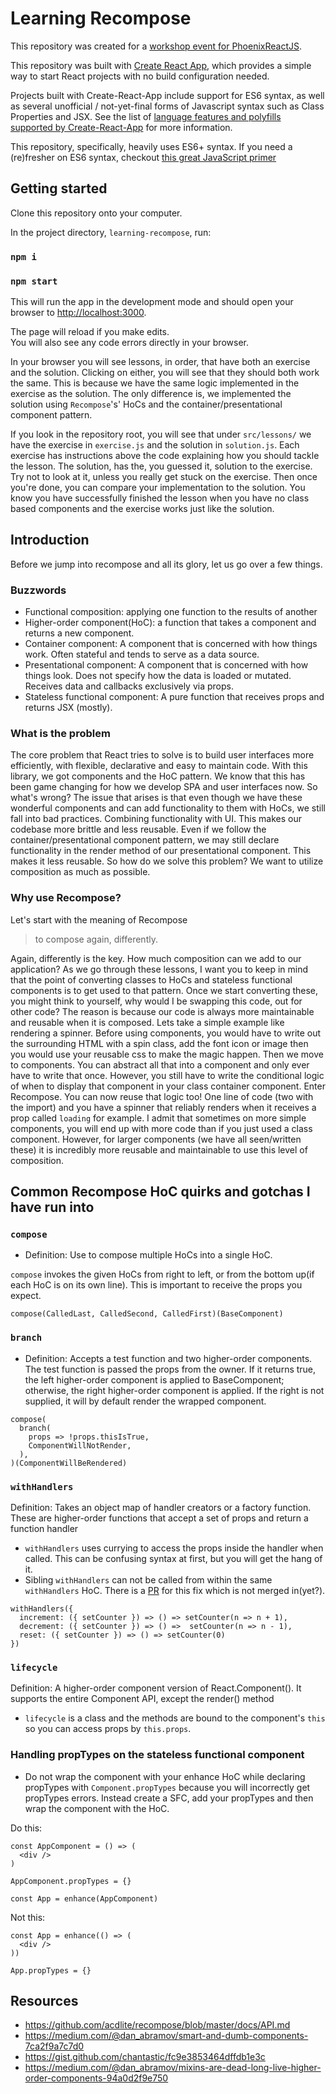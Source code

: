 # Learning Recompose

This repository was created for a [workshop event for PhoenixReactJS](https://www.meetup.com/Phoenix-ReactJS/events/241181068/).

This repository was built with [Create React App](https://github.com/facebookincubator/create-react-app), which provides a simple way to start React projects with no build configuration needed.

Projects built with Create-React-App include support for ES6 syntax, as well as several unofficial / not-yet-final forms of Javascript syntax such as Class Properties and JSX.  See the list of [language features and polyfills supported by Create-React-App](https://github.com/facebookincubator/create-react-app/blob/master/packages/react-scripts/template/README.md#supported-language-features-and-polyfills) for more information.

This repository, specifically, heavily uses ES6+ syntax. If you need a (re)fresher on ES6 syntax, checkout [this great JavaScript primer](https://github.com/ReactTraining/react-subjects/blob/master/JavaScriptPrimer.md)

## Getting started

Clone this repository onto your computer.

In the project directory, `learning-recompose`, run:

### `npm i`

### `npm start`

This will run the app in the development mode and should open your browser to [http://localhost:3000](http://localhost:3000).

The page will reload if you make edits.<br>
You will also see any code errors directly in your browser.

In your browser you will see lessons, in order, that have both an exercise and the solution. Clicking on either, you will see that they should both work the same. This is because we have the same logic implemented in the exercise as the solution.
The only difference is, we implemented the solution using `Recompose`'s' HoCs and the container/presentational component pattern.

If you look in the repository root, you will see that under `src/lessons/` we have the exercise in `exercise.js` and the solution in `solution.js`. Each exercise has instructions above the code explaining how you should tackle the lesson.
The solution, has the, you guessed it, solution to the exercise. Try not to look at it, unless you really get stuck on the exercise. Then once you're done, you can compare your implementation to the solution.
You know you have successfully finished the lesson when you have no class based components and the exercise works just like the solution.

## Introduction
Before we jump into recompose and all its glory, let us go over a few things.

### Buzzwords
- Functional composition: applying one function to the results of another
- Higher-order component(HoC): a function that takes a component and returns a new component.
- Container component: A component that is concerned with how things work. Often stateful and tends to serve as a data source.
- Presentational component: A component that is concerned with how things look. Does not specify how the data is loaded or mutated. Receives data and callbacks exclusively via props.
- Stateless functional component: A pure function that receives props and returns JSX (mostly).

### What is the problem
The core problem that React tries to solve is to build user interfaces more efficiently, with flexible, declarative and easy to maintain code.
With this library, we got components and the HoC pattern. We know that this has been game changing for how we develop SPA and user interfaces now. So what's wrong?
The issue that arises is that even though we have these wonderful components and can add functionality to them with HoCs, we still fall into bad practices. Combining functionality with UI.
This makes our codebase more brittle and less reusable. Even if we follow the container/presentational component pattern, we may still declare functionality in the render method of our presentational component. This makes it less reusable. So how do we solve this problem? We want to utilize composition as much as possible.


### Why use Recompose?
Let's start with the meaning of Recompose
> to compose again, differently.

Again, differently is the key. How much composition can we add to our application?
As we go through these lessons, I want you to keep in mind that the point of converting classes to HoCs and stateless functional components is to get used to that pattern.
Once we start converting these, you might think to yourself, why would I be swapping this code, out for other code? The reason is because our code is always more maintainable and reusable when it is composed.
Lets take a simple example like rendering a spinner. Before using components, you would have to write out the surrounding HTML with a spin class, add the font icon or image then you would use your reusable css to make the magic happen.
Then we move to components. You can abstract all that into a component and only ever have to write that once. However, you still have to write the conditional logic of when to display that component in your class container component.
Enter Recompose. You can now reuse that logic too! One line of code (two with the import) and you have a spinner that reliably renders when it receives a prop called `loading` for example.
I admit that sometimes on more simple components, you will end up with more code than if you just used a class component. However, for larger components (we have all seen/written these) it is incredibly more reusable and maintainable to use this level of composition.

## Common Recompose HoC quirks and gotchas I have run into
### `compose`
- Definition: Use to compose multiple HoCs into a single HoC.

`compose` invokes the given HoCs from right to left, or from the bottom up(if each HoC is on its own line). This is important to receive the props you expect.

`compose(CalledLast, CalledSecond, CalledFirst)(BaseComponent)`

### `branch`
- Definition: Accepts a test function and two higher-order components. The test function is passed the props from the owner. If it returns true, the left higher-order component is applied to BaseComponent; otherwise, the right higher-order component is applied. If the right is not supplied, it will by default render the wrapped component.

```
compose(
  branch(
  	props => !props.thisIsTrue,
  	ComponentWillNotRender,
  ),
)(ComponentWillBeRendered)
```

### `withHandlers`
Definition: Takes an object map of handler creators or a factory function. These are higher-order functions that accept a set of props and return a function handler
- `withHandlers` uses currying to access the props inside the handler when called. This can be confusing syntax at first, but you will get the hang of it.
- Sibling `withHandlers` can not be called from within the same `withHandlers` HoC. There is a [PR](https://github.com/acdlite/recompose/pull/401) for this fix which is not merged in(yet?).
```
withHandlers({
  increment: ({ setCounter }) => () => setCounter(n => n + 1),
  decrement: ({ setCounter }) => () =>  setCounter(n => n - 1),
  reset: ({ setCounter }) => () => setCounter(0)
})
```

### `lifecycle`
Definition: A higher-order component version of React.Component(). It supports the entire Component API, except the render() method
- `lifecycle` is a class and the methods are bound to the component's `this` so you can access props by `this.props`.

### Handling propTypes on the stateless functional component
- Do not wrap the component with your enhance HoC while declaring propTypes with `Component.propTypes` because you will incorrectly get propTypes errors. Instead create a SFC, add your propTypes and then wrap the component with the HoC.

Do this:
```
const AppComponent = () => (
  <div />
)

AppComponent.propTypes = {}

const App = enhance(AppComponent)
```

Not this:
```
const App = enhance(() => (
  <div />
))

App.propTypes = {}
```

## Resources
- https://github.com/acdlite/recompose/blob/master/docs/API.md
- https://medium.com/@dan_abramov/smart-and-dumb-components-7ca2f9a7c7d0
- https://gist.github.com/chantastic/fc9e3853464dffdb1e3c
- https://medium.com/@dan_abramov/mixins-are-dead-long-live-higher-order-components-94a0d2f9e750


